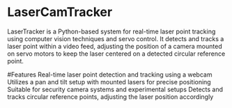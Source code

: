 # LaserCamTracker

LaserTracker is a Python-based system for real-time laser point tracking using computer vision techniques and servo control. It detects and tracks a laser point within a video feed, adjusting the position of a camera mounted on servo motors to keep the laser centered on a detected circular reference point.



#Features
Real-time laser point detection and tracking using a webcam
Utilizes a pan and tilt setup with mounted lasers for precise positioning
Suitable for security camera systems and experimental setups
Detects and tracks circular reference points, adjusting the laser position accordingly
